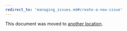 ```yaml
---
redirect_to: 'managing_issues.md#create-a-new-issue'
---
```


This document was moved to [another location](managing_issues.md#create-a-new-issue).

